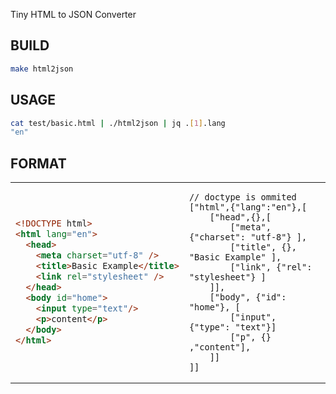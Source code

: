 Tiny HTML to JSON Converter
## BUILD

```sh
make html2json
```

## USAGE

```sh
cat test/basic.html | ./html2json | jq .[1].lang
"en"
```

## FORMAT

<table>
<tr><td>

```html
<!DOCTYPE html>
<html lang="en">
  <head>
    <meta charset="utf-8" />
    <title>Basic Example</title>
    <link rel="stylesheet" />
  </head>
  <body id="home">
    <input type="text"/>
    <p>content</p>
  </body>
</html>
```

</td><td>

```jsonc
// doctype is ommited
["html",{"lang":"en"},[
    ["head",{},[
        ["meta", {"charset": "utf-8"} ],
        ["title", {}, "Basic Example" ],
        ["link", {"rel": "stylesheet"} ]
    ]],
    ["body", {"id": "home"}, [
        ["input", {"type": "text"}]
        ["p", {} ,"content"],
    ]]
]]
```

</td></tr>
</table>